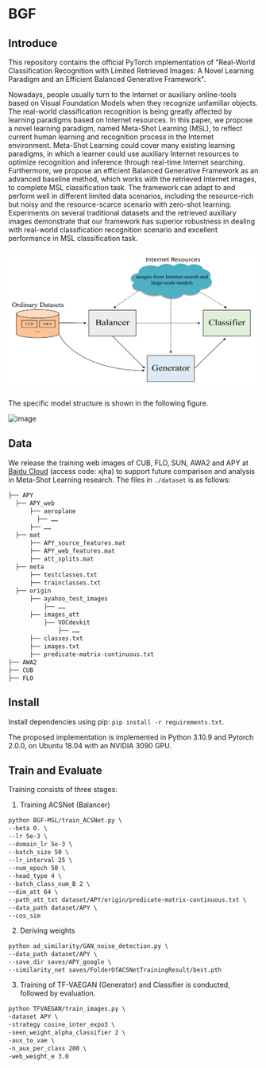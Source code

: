 # BGF

## Introduce

This repository contains the official PyTorch implementation of "Real-World Classification Recognition with Limited Retrieved Images: A Novel Learning Paradigm and an Efficient Balanced Generative Framework".

Nowadays, people usually turn to the Internet or auxiliary online-tools based on  Visual Foundation Models when they recognize unfamiliar objects. The real-world classification recognition is being greatly affected by learning paradigms based on Internet resources. In this paper, we propose a novel learning paradigm, named Meta-Shot Learning (MSL), to reflect current human learning and recognition process in the Internet environment. Meta-Shot Learning could cover many existing learning paradigms, in which a learner could use auxiliary Internet resources to optimize recognition and inference through real-time Internet searching. Furthermore, we propose an efficient Balanced Generative Framework as an advanced baseline method, which works with the retrieved Internet images, to complete MSL classification task. The framework can adapt to and perform well in different limited data scenarios, including the resource-rich but noisy and the resource-scarce scenario with zero-shot learning. Experiments on several traditional datasets and the retrieved auxiliary images demonstrate that our framework has superior robustness in dealing with real-world classification recognition scenario and excellent performance in MSL classification task.

![img.png](assets/framework.png)

The specific model structure is shown in the following figure.

<img width="1654" alt="image" src="https://github.com/anonymousNeurIPS2024/BGF/assets/132399674/2738dd41-2050-4e8f-97aa-c65ca76fef4d">

## Data

We release the training web images of CUB, FLO, SUN, AWA2 and APY at [Baidu Cloud](https://pan.baidu.com/s/1TXXqBjp3COd-d6X_7iBSxg) (access code: xjha) to support future comparison and analysis in Meta-Shot Learning research. The files in `./dataset` is as follows:

```angular2html
├── APY
  ├── APY_web
      ├── aeroplane
        ├── ……
      ├── ……
  ├── mat
      ├── APY_source_features.mat
      ├── APY_web_features.mat
      ├── att_splits.mat
  ├── meta
      ├── testclasses.txt
      ├── trainclasses.txt
  ├── origin
      ├── ayahoo_test_images
          ├── ……
      ├── images_att
          ├── VOCdevkit
              ├── ……
      ├── classes.txt
      ├── images.txt
      ├── predicate-matrix-continuous.txt
├── AWA2
├── CUB
├── FLO
```

## Install

Install dependencies using pip: `pip install -r requirements.txt`.

The proposed implementation is implemented in Python 3.10.9 and Pytorch 2.0.0, on Ubuntu 18.04 with an NVIDIA 3090 GPU.

## Train and Evaluate

Training consists of three stages:

1. Training ACSNet (Balancer)
```angular2html
python BGF-MSL/train_ACSNet.py \
--beta 0. \
--lr 5e-3 \
--domain_lr 5e-3 \
--batch_size 50 \
--lr_interval 25 \
--num_epoch 50 \
--head_type 4 \
--batch_class_num_B 2 \
--dim_att 64 \
--path_att_txt dataset/APY/origin/predicate-matrix-continuous.txt \
--data_path dataset/APY \
--cos_sim
```
2. Deriving weights
```angular2html
python ad_similarity/GAN_noise_detection.py \
--data_path dataset/APY \
--save_dir saves/APY_google \
--similarity_net saves/FolderOfACSNetTrainingResult/best.pth
```
3. Training of TF-VAEGAN (Generator) and Classifier is conducted, followed by evaluation.
```angular2html
python TFVAEGAN/train_images.py \
-dataset APY \
-strategy cosine_inter_expo3 \
-seen_weight_alpha_classifier 2 \
-aux_to_vae \
-n_aux_per_class 200 \
-web_weight_e 3.0
```
